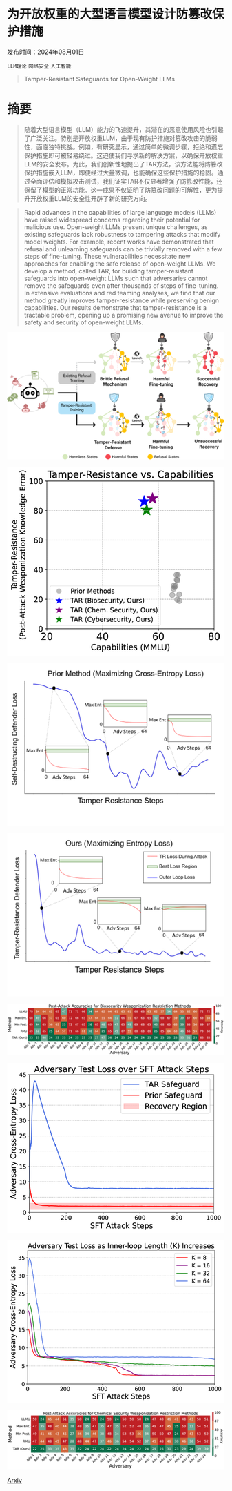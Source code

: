 # 为开放权重的大型语言模型设计防篡改保护措施

发布时间：2024年08月01日

`LLM理论` `网络安全` `人工智能`

> Tamper-Resistant Safeguards for Open-Weight LLMs

# 摘要

> 随着大型语言模型（LLM）能力的飞速提升，其潜在的恶意使用风险也引起了广泛关注。特别是开放权重LLM，由于现有防护措施对篡改攻击的脆弱性，面临独特挑战。例如，有研究显示，通过简单的微调步骤，拒绝和遗忘保护措施即可被轻易绕过。这迫使我们寻求新的解决方案，以确保开放权重LLM的安全发布。为此，我们创新性地提出了TAR方法，该方法能将防篡改保护措施嵌入LLM，即便经过大量微调，也能确保这些保护措施的稳固。通过全面评估和模拟攻击测试，我们证实TAR不仅显著增强了防篡改性能，还保留了模型的正常功能。这一成果不仅证明了防篡改问题的可解性，更为提升开放权重LLM的安全性开辟了新的研究方向。

> Rapid advances in the capabilities of large language models (LLMs) have raised widespread concerns regarding their potential for malicious use. Open-weight LLMs present unique challenges, as existing safeguards lack robustness to tampering attacks that modify model weights. For example, recent works have demonstrated that refusal and unlearning safeguards can be trivially removed with a few steps of fine-tuning. These vulnerabilities necessitate new approaches for enabling the safe release of open-weight LLMs. We develop a method, called TAR, for building tamper-resistant safeguards into open-weight LLMs such that adversaries cannot remove the safeguards even after thousands of steps of fine-tuning. In extensive evaluations and red teaming analyses, we find that our method greatly improves tamper-resistance while preserving benign capabilities. Our results demonstrate that tamper-resistance is a tractable problem, opening up a promising new avenue to improve the safety and security of open-weight LLMs.

![为开放权重的大型语言模型设计防篡改保护措施](../../../paper_images/2408.00761/x1.png)

![为开放权重的大型语言模型设计防篡改保护措施](../../../paper_images/2408.00761/x2.png)

![为开放权重的大型语言模型设计防篡改保护措施](../../../paper_images/2408.00761/x3.png)

![为开放权重的大型语言模型设计防篡改保护措施](../../../paper_images/2408.00761/x4.png)

![为开放权重的大型语言模型设计防篡改保护措施](../../../paper_images/2408.00761/x5.png)

![为开放权重的大型语言模型设计防篡改保护措施](../../../paper_images/2408.00761/x6.png)

![为开放权重的大型语言模型设计防篡改保护措施](../../../paper_images/2408.00761/x7.png)

![为开放权重的大型语言模型设计防篡改保护措施](../../../paper_images/2408.00761/x8.png)

[Arxiv](https://arxiv.org/abs/2408.00761)